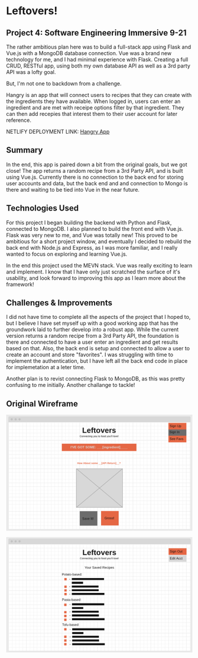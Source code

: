 # Leftovers!
## Project 4: Software Engineering Immersive 9-21

The rather ambitious plan here was to build a full-stack app using Flask and Vue.js with a MongoDB database connection. Vue was a brand new technology for me, and I had minimal experience with Flask. Creating a full CRUD, RESTful app, using both my own database API as well as a 3rd party API was a lofty goal.

But, I'm not one to backdown from a challenge.

Hangry is an app that will connect users to recipes that they can create with the ingredients they have available. When logged in, users can enter an ingredient and are met with receipe options filter by that ingredient. They can then add recepies that interest them to their user account for later reference.

NETLIFY DEPLOYMENT LINK:
[Hangry App](https://mystifying-mccarthy-7142e6.netlify.app/)
## Summary

In the end, this app is paired down a bit from the original goals, but we got close! The app returns a random recipe from a 3rd Party API, and is built using Vue.js. Currently there is no connection to the back end for storing user accounts and data, but the back end and and connection to Mongo is there and waiting to be tied into Vue in the near future.

## Technologies Used

For this project I began building the backend with Python and Flask, connected to MongoDB. I also planned to build the front end with Vue.js. Flask was very new to me, and Vue was totally new! This proved to be ambitious for a short project window, and eventually I decided to rebuild the back end with Node.js and Express, as I was more familiar, and I really wanted to focus on exploring and learning Vue.js.

In the end this project used the MEVN stack. Vue was really exciting to learn and implement. I know that I have only just scratched the surface of it's usability, and look forward to improving this app as I learn more about the framework!
## Challenges & Improvements

I did not have time to complete all the aspects of the project that I hoped to, but I believe I have set myself up with a good working app that has the groundwork laid to further develop into a robust app.
While the current version returns a random recipe from a 3rd Party API, the foundation is there and connected to have a user enter an ingredient and get results based on that. Also, the back end is setup and connected to allow a user to create an account and store "favorites". I was struggling with time to implement the authentication, but I have left all the back end code in place for implemetation at a leter time.

Another plan is to revist connecting Flask to MongoDB, as this was pretty confusing to me initially. Another challange to tackle!

## Original Wireframe

![Wireframe image](/images/Hangry-wireframe-1.png)

![Wireframe image](/images/Hangry-wireframe-2.png)
